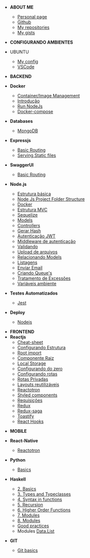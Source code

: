 - <strong>ABOUT ME</strong>

  - [Personal page](https://brochj.github.io/)
  - [Github](https://github.com/brochj)
  - [My repositories](https://github.com/brochj?tab=repositories)
  - [My gists](https://gist.github.com/brochj)

- <strong>CONFIGURANDO AMBIENTES</strong>
- UBUNTU

  <!-- <sup style="color:red;">NEW!</sup> -->

  - [My config](/environment/ubuntu/web-dev.md)
  - [VSCode](/environment/ubuntu/ambiente-rocketseat.md)

- <strong>BACKEND</strong>
- <strong>Docker</strong>
  - [Container/Image Management](/backend/docker/container-images-management.md)
  - [Introdução](/backend/docker/introduction.md)
  - [Run NodeJs](/backend/docker/run-nodejs.md)
  - [Docker-compose](/backend/docker/docker-compose.md)
- <strong>Databases</strong>
  - [MongoDB](/backend/database/mongo/mongo-db.md)
- <strong>Expressjs</strong>
  - [Basic Routing](/backend/nodejs/expressjs/basic-routing.md)
  - [Serving Static files](/backend/nodejs/expressjs/serving-static-files.md)
- <strong>SwaggerUI</strong>
  - [Basic Routing](/backend/swagger/swagger-and-express.md)


- <strong>Node.js</strong>
  - [Estrutura básica](/backend/nodejs/estrutura.md)
  - [Node Js Project Folder Structure](/backend/nodejs/project-folder-structure.md)
  - [Docker](/backend/nodejs/docker.md)
  - [Estrutura MVC](/backend/nodejs/estrutura-mvc.md)
  - [Sequelize](/backend/nodejs/sequelize.md)
  - [Models](/backend/nodejs/models.md)
  - [Controllers](/backend/nodejs/controllers.md)
  - [Gerar Hash](/backend/nodejs/generate-hash.md)
  - [Autenticação JWT](/backend/nodejs/auth-jwt.md)
  - [Middleware de autenticação](/backend/nodejs/auth-middle.md)
  - [Validando](/backend/nodejs/validate.md)
  - [Upload de arquivos](/backend/nodejs/files-upload.md)
  - [Relacionando Models](/backend/nodejs/associate-models.md)
  - [Listagens](/backend/nodejs/listing.md)
  - [Enviar Email](/backend/nodejs/send-email.md)
  - [Criando Queue's](/backend/nodejs/create-queue.md)
  - [Tratamento de Excessões](/backend/nodejs/exception-error.md)
  - [Variáveis ambiente](/backend/nodejs/dotenv.md)
- <strong>Testes Automatizados</strong>
  - [Jest](/backend/test/jest.md)
- <strong>Deploy</strong>
  - [Nodejs](/backend/deploy/nodejs.md)

* <strong>FRONTEND</strong>
* <strong>Reactjs</strong>
  - [Cheat-sheet](/frontend/react/reactjs/cheat-sheet.md)
  - [Configurando Estrutura](/frontend/react/reactjs/structure.md)
  - [Root import](/frontend/react/reactjs/root-import.md)
  - [Componente Raiz](/frontend/react/reactjs/root-component.md)
  - [Local Storage](/frontend/react/reactjs/local-storage.md)
  - [Configurando do zero](/frontend/react/reactjs/config.md)
  - [Configurando rotas](/frontend/react/reactjs/routes.md)
  - [Rotas Privadas](/frontend/react/reactjs/private-routes.md)
  - [Layouts reutilizáveis](/frontend/react/reactjs/layout.md)
  - [Reactotron](/frontend/react/reactjs/reactotron.md)
  - [Styled components](/frontend/react/reactjs/styled-components.md)
  - [Requisições](/frontend/react/reactjs/requests.md)
  - [Redux](/frontend/react/reactjs/redux.md)
  - [Redux-saga](/frontend/react/reactjs/redux-saga.md)
  - [Toastify](/frontend/react/reactjs/toastify.md)
  - [React Hooks](/frontend/react/reactjs/react-hooks.md)

- <strong>MOBILE</strong>
- <strong>React-Native</strong>
  - [Reactotron](/mobile/react-native/reactotron.md)

- <strong>Python</strong>
  - [Basics](/python/basics.md)

- <strong>Haskell</strong>
  - [2. Basics](/haskell/2-basics.md)
  - [3. Types and Typeclasses](/haskell/3-types-and-typeclasses.md)
  - [4. Syntax in functions](/haskell/4-syntax-in-functions.md)
  - [5. Recursion](/haskell/5-recursion.md)
  - [6. Higher Order Functions](/haskell/6-higher-order-functions.md)
  - [7. Modules](/haskell/7-modules.md)
  - [8. Modules](/haskell/8-making-our-own-types-and-typeclasses.md)
  - [Good practices](/haskell/better-code.md)
  - Modules
  [Data.List](/haskell/modules/data.list.md)


- <strong>GIT</strong>
  - [Git basics](/git/git-tricks.md)
